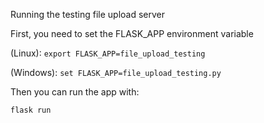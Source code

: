 Running the testing file upload server

First, you need to set the FLASK_APP environment variable 

(Linux): `export FLASK_APP=file_upload_testing`

(Windows): `set FLASK_APP=file_upload_testing.py`

Then you can run the app with:

`flask run`
